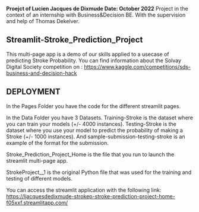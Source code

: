 **Proejct of Lucien Jacques de Dixmude Date: October 2022**
Project in the context of an internship with Business&Decision BE. With the supervision and help of Thomas Dekelver.


## Streamlit-Stroke_Prediction_Project

This multi-page app is a demo of our skills applied to a usecase of predicting Stroke Probability. 
You can find information about the Solvay Digital Society competition on : https://www.kaggle.com/competitions/sds-business-and-decision-hack

## DEPLOYMENT

In the Pages Folder you have the code for the different streamlit pages. 

In the Data Folder you have 3 Datasets. Training-Stroke is the dataset where you can train your models (+/- 4000 instances). Testing-Stroke is the dataset where you use your model to predict the probability of making a Stroke (+/- 1000 instances). And sample-submission-testing-stroke is an example of the format for the submission. 

Stroke_Prediction_Project_Home is the file that you run to launch the streamlit multi-page app.

StrokeProject__1 is the original Python file that was used for the training and testing of different models. 

You can access the streamlit application with the following link: https://ljacquesdedixmude-strokep-stroke-prediction-project-home-f05xxf.streamlitapp.com/

